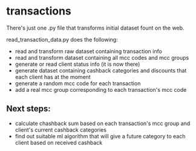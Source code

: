 # transactions

There's just one .py file that transforms initial dataset fount on the web.

read_transaction_data.py does the following:

* read and transform raw dataset containing transaction info
* read and transform dataset containing all mcc codes and mcc groups
* generate or read client status info (it is now there)
* generate dataset containing cashback categories and discounts that each client has at the moment
* generate a random mcc code for each transaction
* add a real mcc group corresponding to each transaction's mcc code

## Next steps:

* calculate chashback sum based on each transaction's mcc group and client's current cashback categories
* find out suitable ml algorithm that will give a future category to each client based on received cashback

